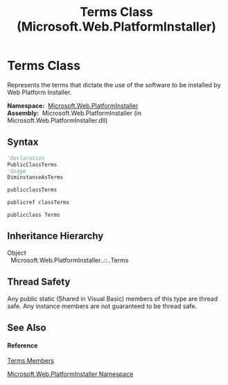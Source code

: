 ﻿---
title: Terms Class (Microsoft.Web.PlatformInstaller)
TOCTitle: Terms Class
ms:assetid: T:Microsoft.Web.PlatformInstaller.Terms
ms:mtpsurl: https://msdn.microsoft.com/en-us/library/microsoft.web.platforminstaller.terms(v=VS.90)
ms:contentKeyID: 22049593
ms.date: 05/02/2012
mtps_version: v=VS.90
f1_keywords:
- Microsoft.Web.PlatformInstaller.Terms
dev_langs:
- CSharp
- JScript
- VB
- c++
api_location:
- Microsoft.Web.PlatformInstaller.dll
api_name:
- Microsoft.Web.PlatformInstaller.Terms
api_type:
- Managed
topic_type:
- apiref
- kbSyntax
product_family_name: VS
ROBOTS: INDEX,FOLLOW
---

# Terms Class

Represents the terms that dictate the use of the software to be installed by Web Platform Installer.

**Namespace:**  [Microsoft.Web.PlatformInstaller](microsoft-web-platforminstaller-namespace.md)  
**Assembly:**  Microsoft.Web.PlatformInstaller (in Microsoft.Web.PlatformInstaller.dll)

## Syntax

``` vb
'Declaration
PublicClassTerms
'Usage
DiminstanceAsTerms
```

``` csharp
publicclassTerms
```

``` c++
publicref classTerms
```

``` jscript
publicclass Terms
```

## Inheritance Hierarchy

Object  
  Microsoft.Web.PlatformInstaller..::..Terms  

## Thread Safety

Any public static (Shared in Visual Basic) members of this type are thread safe. Any instance members are not guaranteed to be thread safe.

## See Also

#### Reference

[Terms Members](terms-members-microsoft-web-platforminstaller.md)

[Microsoft.Web.PlatformInstaller Namespace](microsoft-web-platforminstaller-namespace.md)

